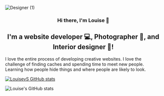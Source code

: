  
![Designer (1)](https://user-images.githubusercontent.com/77670525/175287582-1d188c37-1767-4534-9763-366daaf05a14.png)

<h3 align="center">
Hi there, I'm Louise</a> 👋
</h3>

<h2 align="center">
I'm a website developer 💻, Photographer 📸, and  Interior designer 🎨!
</h2> 

I love the entire process of developing creative websites. I love the challenge of finding caches and spending time to meet new people. Learning how people hide things and where people are likely to look.

[![LouisevS GitHub stats](https://github-readme-stats.vercel.app/api?username=LouisevS)](https://github.com/LouisevS/github-readme-stats)


![Louise's GitHub stats](https://github-readme-stats.vercel.app/api?username=LouisevS&show_icons=true&theme=radical)
